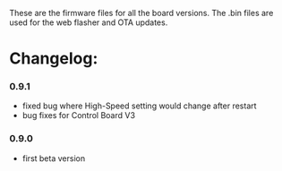 These are the firmware files for all the board versions. The .bin files are used for the web flasher and OTA updates.

# Changelog:

### 0.9.1
- fixed bug where High-Speed setting would change after restart
- bug fixes for Control Board V3
  
### 0.9.0
- first beta version
